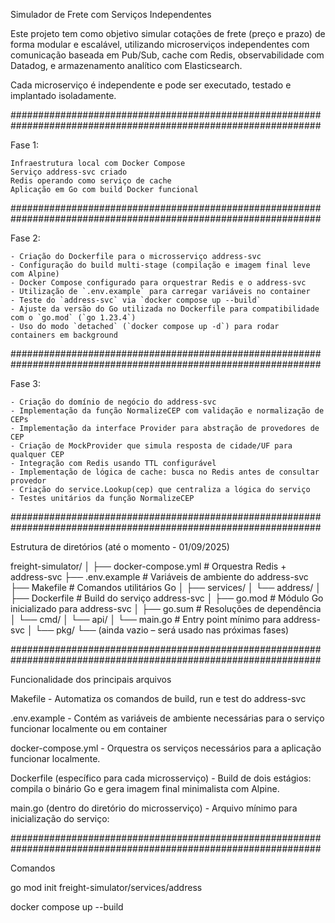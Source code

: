 Simulador de Frete com Serviços Independentes

Este projeto tem como objetivo simular cotações de frete (preço e prazo) de forma modular e escalável, utilizando microserviços independentes com comunicação baseada em Pub/Sub, cache com Redis, observabilidade com Datadog, e armazenamento analítico com Elasticsearch.

Cada microserviço é independente e pode ser executado, testado e implantado isoladamente.

################################################################################################################

Fase 1:

    Infraestrutura local com Docker Compose
    Serviço address-svc criado
    Redis operando como serviço de cache
    Aplicação em Go com build Docker funcional

################################################################################################################

Fase 2:

    - Criação do Dockerfile para o microsserviço address-svc
    - Configuração do build multi-stage (compilação e imagem final leve com Alpine)
    - Docker Compose configurado para orquestrar Redis e o address-svc
    - Utilização de `.env.example` para carregar variáveis no container
    - Teste do `address-svc` via `docker compose up --build`
    - Ajuste da versão do Go utilizada no Dockerfile para compatibilidade com o `go.mod` (`go 1.23.4`)
    - Uso do modo `detached` (`docker compose up -d`) para rodar containers em background

################################################################################################################

Fase 3:

    - Criação do domínio de negócio do address-svc
    - Implementação da função NormalizeCEP com validação e normalização de CEPs
    - Implementação da interface Provider para abstração de provedores de CEP
    - Criação de MockProvider que simula resposta de cidade/UF para qualquer CEP
    - Integração com Redis usando TTL configurável
    - Implementação de lógica de cache: busca no Redis antes de consultar provedor
    - Criação do service.Lookup(cep) que centraliza a lógica do serviço
    - Testes unitários da função NormalizeCEP

################################################################################################################

Estrutura de diretórios (até o momento - 01/09/2025)

freight-simulator/
│
├── docker-compose.yml           # Orquestra Redis + address-svc
├── .env.example                 # Variáveis de ambiente do address-svc
├── Makefile                     # Comandos utilitários Go
│
├── services/
│   └── address/
│       ├── Dockerfile           # Build do serviço address-svc
│       ├── go.mod               # Módulo Go inicializado para address-svc
│       ├── go.sum               # Resoluções de dependência
│       └── cmd/
│           └── api/
│               └── main.go     # Entry point mínimo para address-svc
│
└── pkg/
    └── (ainda vazio – será usado nas próximas fases)

################################################################################################################

Funcionalidade dos principais arquivos

Makefile
    - Automatiza os comandos de build, run e test do address-svc

.env.example
    - Contém as variáveis de ambiente necessárias para o serviço funcionar localmente ou em container

docker-compose.yml
    - Orquestra os serviços necessários para a aplicação funcionar localmente.

Dockerfile (específico para cada microsserviço)
    - Build de dois estágios: compila o binário Go e gera imagem final minimalista com Alpine.

main.go (dentro do diretório do microsserviço)
    - Arquivo mínimo para inicialização do serviço:

################################################################################################################

Comandos

go mod init freight-simulator/services/address

docker compose up --build